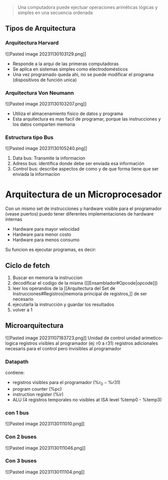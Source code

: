 > Una computadora puede ejectuar operaciones ariméticas lógicas y simples en una secuencia ordenada
## Tipos de Arquitectura
### Arquitectura Harvard
![[Pasted image 20231130103129.png]]
- Responde a la arqui de las primeras computadoras
- Se aplica en sistemas simples como electrodomésticos
- Una vez programado queda ahi, no se puede modificar el programa (dispositivos de función unica)

### Arquitectura Von Neumann 
![[Pasted image 20231130103207.png]]
- Utiliza el almacenamiento fisico de datos y programa
- Esta arquitectura es mas facil de programar, porque las instrucciones y los datos comparten memoria


### Estructura tipo Bus
![[Pasted image 20231130105240.png]]

1. Data bus: Transmite la informacion
2. Adress bus: identifica donde debe ser enviada esa información
3. Control bus: describe aspectos de como y de que forma tiene que ser enviada la informacion


# Arquitectura de un Microprocesador 
Con un mismo set de instrucciones y hardware visible para el programador (vease puertos) puedo tener diferentes implementaciones de hardware internas

- Hardware para mayor velocidad
- Hardware para menor costo 
- Hardware para menos consumo

Su funcion es ejecutar programas, es decir:
## Ciclo de fetch
1. Buscar en memoria la instruccion
2. decodificar el codigo de la misma ([[Ensamblador#Opcode|opcode]])
3. leer los operandos de la [[Arquitectura del Set de Instrucciones#Registros|memoria principal de registros,]] de ser necesario
4. ejecutarla la instrucción y guardar los resultados
5. volver a 1
## Microarquitectura
![[Pasted image 20231107183723.png]]
Unidad de control
unidad arimetico-logica
registros visibles al programador (ej: r0 a r31)
registros adicionales necesaris para el control pero invisibles al programador
### Datapath
contiene:
- registros visibles para el programador ($\%r_{0} - \% r31$)
- program counter (%pc)
- instruction register (%ir)
- ALU (4 registros temporales no visibles at ISA level %temp0 - %temp3)
### con 1 bus
![[Pasted image 20231130111010.png]]

### Con 2 buses
![[Pasted image 20231130111046.png]]

### Con 3 buses
![[Pasted image 20231130111104.png]]

